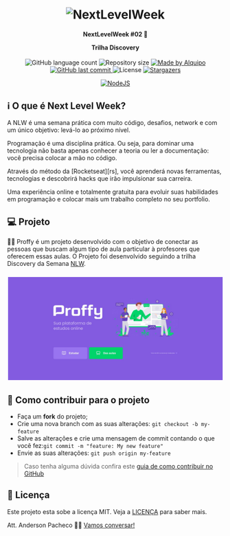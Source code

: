 <h1 align="center">
    <img alt="NextLevelWeek" title="#NextLevelWeek" src=".github/banner-nlw.jpeg"/>
</h1>

<h4 align="center">
	<p>NextLevelWeek #02 🚀</p>
  <p>Trilha Discovery</p>
</h4>
<p align="center">

  <img alt="GitHub language count" src="https://img.shields.io/github/languages/count/PachecoWebDev/nlw02-discovery">

  <img alt="Repository size" src="https://img.shields.io/github/repo-size/pachecoWebDev/nlw02-discovery">

  <a href="https://www.linkedin.com/in/pachecowebdev/">
    <img alt="Made by Alquipo" src="https://img.shields.io/badge/made%20by-Pacheco-blue">
  </a>

  <a href="https://github.com/PachecoWebDev/nlw02-discovery/commits/master">
    <img alt="GitHub last commit" src="https://img.shields.io/github/last-commit/PachecoWebDev/nlw02-discovery?color=blue">
  </a>

  <img alt="License" src="https://img.shields.io/badge/license-MIT-brightgreen?color=blue">

  <a href="https://github.com/PachecoWebDev/nlw02-discovery/stargazers">
    <img alt="Stargazers" src="https://img.shields.io/github/stars/PachecoWebDev/nlw02-discovery?style=social">
  </a>

</p>
<p align="center">
<a href="https://nodejs.org/en/" rel="nofollow">
    <img src="https://camo.githubusercontent.com/aed2c3876a97dab0bdadd00ece0a12f9291d1dab/68747470733a2f2f696d672e736869656c64732e696f2f7374617469632f76313f6c6162656c3d4e6f6465266d6573736167653d4a5326636f6c6f723d626c75653f7374796c653d706c6173746963266c6f676f3d4e6f64652e6a73" alt="NodeJS" data-canonical-src="https://img.shields.io/static/v1?label=Node&amp;message=JS&amp;color=blue?style=plastic&amp;logo=Node.js" style="max-width:100%;">
  </a>
  </p>

## :information_source:  O que é Next Level Week?

<p>A NLW é uma semana prática com muito código, desafios, network e com um único objetivo: levá-lo ao próximo nível.</p>
<p>Programação é uma disciplina prática. Ou seja, para dominar uma tecnologia não basta apenas conhecer a teoria ou ler a documentação: você precisa colocar a mão no código.</p>
<p>Através do método da [Rocketseat][rs], você aprenderá novas ferramentas, tecnologias e descobrirá hacks que irão impulsionar sua carreira.</p>
<p>Uma experiência online e totalmente gratuita para evoluir suas habilidades em programação e colocar mais um trabalho completo no seu portfolio.</p>

## 💻 Projeto

👨‍🏫 Proffy é um projeto desenvolvido com o objetivo de conectar as pessoas que buscam algum tipo de aula particular à profesores que oferecem essas aulas. O Projeto foi desenvolvido seguindo a trilha Discovery da Semana [NLW](https://nextlevelweek.com).


<h3 align="center">
    <img alt="Example" title="Example" src=".github/banner.jpeg" width="500px" />
</h3>


## 🤔 Como contribuir para o projeto

- Faça um **fork** do projeto;
- Crie uma nova branch com as suas alterações: `git checkout -b my-feature`
- Salve as alterações e crie uma mensagem de commit contando o que você fez:`git commit -m "feature: My new feature"`
- Envie as suas alterações: `git push origin my-feature`

> Caso tenha alguma dúvida confira este [guia de como contribuir no GitHub](https://github.com/firstcontributions/first-contributions)

## :memo: Licença

Este projeto esta sobe a licença MIT. Veja a [LICENÇA][license] para saber mais.

Att. Anderson Pacheco 👨‍💻  [Vamos conversar!](https://www.linkedin.com/in/anderson-pacheco-oliveira-506474a1)

[nodejs]: https://nodejs.org/
[typescript]: https://www.typescriptlang.org/
[expo]: https://expo.io/
[reactjs]: https://reactjs.org
[rn]: https://facebook.github.io/react-native/
[vs]: https://code.visualstudio.com/
[rs]: https://rocketseat.com.br
[license]: https://opensource.org/licenses/MIT

